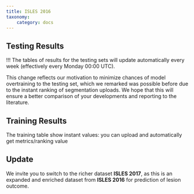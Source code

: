 ```yaml
---
title: ISLES 2016
taxonomy:
    category: docs
---
```




## Testing Results

!!! The tables of results for the testing sets will update automatically every week (effectively every Monday 00:00 UTC).

This change reflects our motivation to minimize chances of model overtraining to the testing set, which we remarked was possible before due to the instant ranking of segmentation uploads. We hope that this will ensure a better comparison of your developments and reporting to the literature.



## Training Results

 The training table show instant values: you can upload and automatically get metrics/ranking value



## Update

We invite you to switch to the richer dataset **ISLES 2017**, as this is an expanded and enriched dataset from **ISLES 2016** for prediction of lesion outcome.
